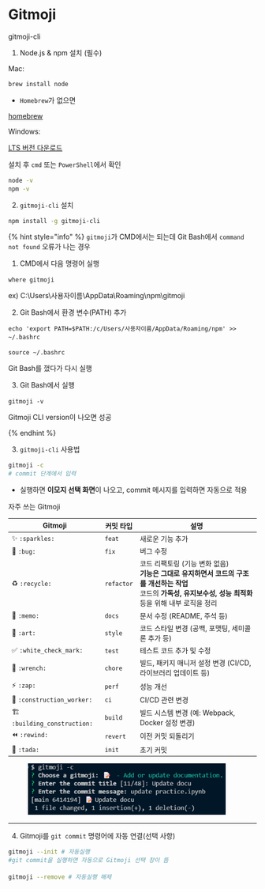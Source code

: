 # Gitmoji

gitmoji-cli

1. Node.js & npm 설치 (필수)

Mac:

```bash
brew install node 
```

* `Homebrew`가 없으면&#x20;

[homebrew](https://brew.sh/)



Windows:

[LTS 버전 다운로드](https://nodejs.org/ko)

설치 후 `cmd` 또는 `PowerShell`에서 확인

```bash
node -v
npm -v
```



2. `gitmoji-cli` 설치

```bash
npm install -g gitmoji-cli
```

{% hint style="info" %}
`gitmoji`가 CMD에서는 되는데 Git Bash에서 `command not found` 오류가 나는 경우



1. CMD에서 다음 명령어 실행

`where gitmoji`&#x20;

ex) C:\Users\사용자이름\AppData\Roaming\npm\gitmoji



2. Git Bash에서 환경 변수(PATH) 추가

`echo 'export PATH=$PATH:/c/Users/사용자이름/AppData/Roaming/npm' >> ~/.bashrc` &#x20;

`source ~/.bashrc`&#x20;

Git Bash를 껐다가 다시 실행



3. Git Bash에서 실행

`gitmoji -v`&#x20;

Gitmoji CLI version이 나오면 성공


{% endhint %}



3. `gitmoji-cli` 사용법

```bash
gitmoji -c
# commit 단계에서 입력
```

* 실행하면 **이모지 선택 화면**이 나오고, commit 메시지를 입력하면 자동으로 적용



자주 쓰는 Gitmoji

<table data-full-width="true"><thead><tr><th>Gitmoji</th><th>커밋 타입</th><th>설명</th></tr></thead><tbody><tr><td>✨ <code>:sparkles:</code></td><td><code>feat</code></td><td>새로운 기능 추가</td></tr><tr><td>🐛 <code>:bug:</code></td><td><code>fix</code></td><td>버그 수정</td></tr><tr><td>♻️ <code>:recycle:</code></td><td><code>refactor</code></td><td>코드 리팩토링 (기능 변화 없음)<br><strong>기능은 그대로 유지하면서 코드의 구조를 개선하는 작업</strong><br>코드의 <strong>가독성, 유지보수성, 성능 최적화</strong> 등을 위해 내부 로직을 정리</td></tr><tr><td>📝 <code>:memo:</code></td><td><code>docs</code></td><td>문서 수정 (README, 주석 등)</td></tr><tr><td>🎨 <code>:art:</code></td><td><code>style</code></td><td>코드 스타일 변경 (공백, 포맷팅, 세미콜론 추가 등)</td></tr><tr><td>✅ <code>:white_check_mark:</code></td><td><code>test</code></td><td>테스트 코드 추가 및 수정</td></tr><tr><td>🔧 <code>:wrench:</code></td><td><code>chore</code></td><td>빌드, 패키지 매니저 설정 변경 (CI/CD, 라이브러리 업데이트 등)</td></tr><tr><td>⚡ <code>:zap:</code></td><td><code>perf</code></td><td>성능 개선</td></tr><tr><td>👷 <code>:construction_worker:</code></td><td><code>ci</code></td><td>CI/CD 관련 변경</td></tr><tr><td>🏗️ <code>:building_construction:</code></td><td><code>build</code></td><td>빌드 시스템 변경 (예: Webpack, Docker 설정 변경)</td></tr><tr><td>⏪ <code>:rewind:</code></td><td><code>revert</code></td><td>이전 커밋 되돌리기</td></tr><tr><td>🎉 <code>:tada:</code></td><td><code>init</code></td><td>초기 커밋</td></tr></tbody></table>

<div align="left"><figure><img src="../../../.gitbook/assets/image.png" alt="" width="401"><figcaption></figcaption></figure></div>

***

4. Gitmoji를 `git commit` 명령어에 자동 연결(선택 사항)

```bash
gitmoji --init # 자동실행
#git commit을 실행하면 자동으로 Gitmoji 선택 창이 뜸

gitmoji --remove # 자동실행 해제
```





